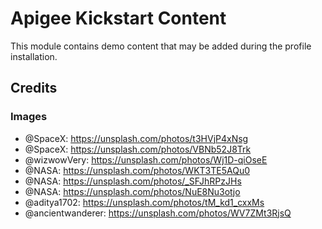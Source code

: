 # Apigee Kickstart Content

This module contains demo content that may be added during the profile installation.

## Credits

### Images

- @SpaceX: https://unsplash.com/photos/t3HVjP4xNsg
- @SpaceX: https://unsplash.com/photos/VBNb52J8Trk
- @wizwowVery: https://unsplash.com/photos/Wj1D-qiOseE
- @NASA: https://unsplash.com/photos/WKT3TE5AQu0
- @NASA: https://unsplash.com/photos/_SFJhRPzJHs
- @NASA: https://unsplash.com/photos/NuE8Nu3otjo
- @aditya1702: https://unsplash.com/photos/tM_kd1_cxxMs
- @ancientwanderer: https://unsplash.com/photos/WV7ZMt3RjsQ

